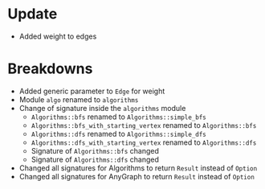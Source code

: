 # Update
* Added weight to edges

# Breakdowns
* Added generic parameter to ``Edge`` for weight
* Module ``algo`` renamed to ``algorithms``
* Change of signature inside the ``algorithms`` module 
    * ``Algorithms::bfs`` renamed to ``Algorithms::simple_bfs``
    * ``Algorithms::bfs_with_starting_vertex`` renamed to ``Algorithms::bfs``
    * ``Algorithms::dfs`` renamed to ``Algorithms::simple_dfs``
    * ``Algorithms::dfs_with_starting_vertex`` renamed to ``Algorithms::dfs``
    * Signature of ``Algorithms::bfs`` changed
    * Signature of ``Algorithms::dfs`` changed
* Changed all signatures for Algorithms to return ``Result`` instead of ``Option``
* Changed all signatures for AnyGraph to return ``Result`` instead of ``Option``
